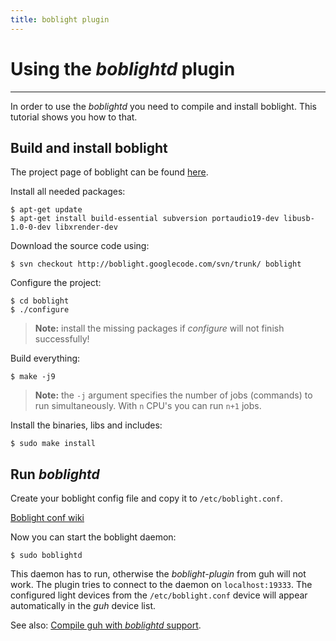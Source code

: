 ```yaml
---
title: boblight plugin
---
```


# Using the *boblightd* plugin
--------------------------------------------

In order to use the *boblightd* you need to compile and install boblight. This tutorial shows you how to that.

## Build and install boblight

The project page of boblight can be found [here](https://code.google.com/p/boblight/). 

Install all needed packages:

    $ apt-get update
    $ apt-get install build-essential subversion portaudio19-dev libusb-1.0-0-dev libxrender-dev
    
Download the source code using:

    $ svn checkout http://boblight.googlecode.com/svn/trunk/ boblight

Configure the project:

    $ cd boblight
    $ ./configure
    
> **Note:** install the missing packages if *configure* will not finish successfully!

Build everything:
        
    $ make -j9
    
> **Note:** the `-j` argument specifies the number of jobs (commands) to run simultaneously. With `n` CPU's you can run `n+1` jobs.
    
Install the binaries, libs and includes:
    
    $ sudo make install

## Run *boblightd*    

Create your boblight config file and copy it to `/etc/boblight.conf`.

[Boblight conf wiki](https://code.google.com/p/boblight/wiki/boblightconf)

Now you can start the boblight daemon:

    $ sudo boblightd
    
This daemon has to run, otherwise the *boblight-plugin* from guh will not work. The plugin tries to connect to the daemon on `localhost:19333`. The configured light devices from the `/etc/boblight.conf` device will appear automatically in the *guh* device list. 

See also: [Compile guh with *boblightd* support](https://github.com/guh/guh/wiki/Compile-guh#compile-guh-with-boblightd-support).